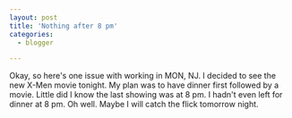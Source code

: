 ```yaml
---
layout: post
title: 'Nothing after 8 pm'
categories:
  - blogger

---
```


Okay, so here's one issue with working in MON, NJ.  I decided to see the new X-Men movie tonight.  My plan was to have dinner first followed by a movie.  Little did I know the last showing was at 8 pm.  I hadn't even left for dinner at 8 pm.  Oh well.  Maybe I will catch the flick tomorrow night.
